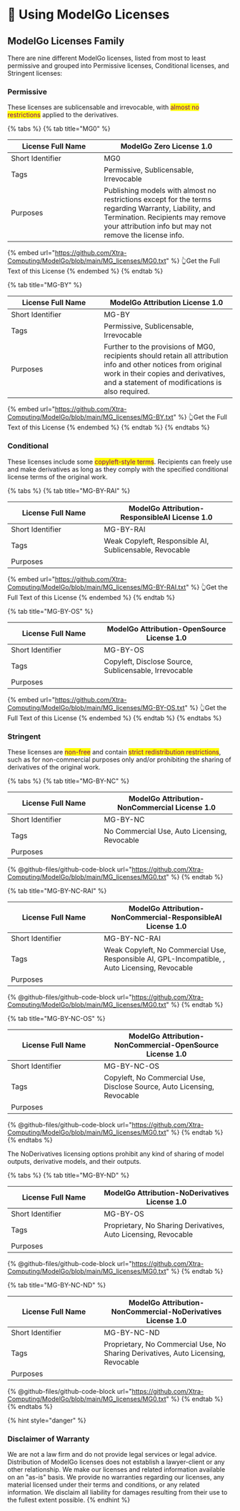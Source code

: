 # 🚀 Using ModelGo Licenses

## ModelGo Licenses Family&#x20;

There are nine different ModelGo licenses, listed from most to least permissive and grouped into Permissive licenses, Conditional licenses, and Stringent licenses:

### Permissive

These licenses are sublicensable and irrevocable, with <mark style="color:purple;">almost no restrictions</mark> applied to the derivatives.

{% tabs %}
{% tab title="MG0" %}
<table><thead><tr><th width="192">License Full Name</th><th>ModelGo Zero License 1.0</th></tr></thead><tbody><tr><td>Short Identifier</td><td>MG0</td></tr><tr><td>Tags</td><td>Permissive, Sublicensable, Irrevocable</td></tr><tr><td>Purposes</td><td>Publishing models with almost no restrictions except for the terms regarding Warranty, Liability, and Termination. Recipients may remove your attribution info but may not remove the license info.</td></tr></tbody></table>



{% embed url="https://github.com/Xtra-Computing/ModelGo/blob/main/MG_licenses/MG0.txt" %}
👆Get the Full Text of this License
{% endembed %}
{% endtab %}

{% tab title="MG-BY" %}
<table><thead><tr><th width="192">License Full Name</th><th>ModelGo Attribution License 1.0</th></tr></thead><tbody><tr><td>Short Identifier</td><td>MG-BY</td></tr><tr><td>Tags</td><td>Permissive, Sublicensable, Irrevocable</td></tr><tr><td>Purposes</td><td>Further to the provisions of MG0, recipients should retain all attribution info and other notices from original work in their copies and derivatives, and a statement of modifications is also required.</td></tr></tbody></table>



{% embed url="https://github.com/Xtra-Computing/ModelGo/blob/main/MG_licenses/MG-BY.txt" %}
👆Get the Full Text of this License
{% endembed %}
{% endtab %}
{% endtabs %}

### Conditional

These licenses include some <mark style="color:purple;">copyleft-style terms</mark>. Recipients can freely use and make derivatives as long as they comply with the specified conditional license terms of the original work.

{% tabs %}
{% tab title="MG-BY-RAI" %}
<table><thead><tr><th width="192">License Full Name</th><th>ModelGo Attribution-ResponsibleAI License 1.0</th></tr></thead><tbody><tr><td>Short Identifier</td><td>MG-BY-RAI</td></tr><tr><td>Tags</td><td>Weak Copyleft, Responsible AI, Sublicensable, Revocable</td></tr><tr><td>Purposes</td><td></td></tr></tbody></table>



{% embed url="https://github.com/Xtra-Computing/ModelGo/blob/main/MG_licenses/MG-BY-RAI.txt" %}
👆Get the Full Text of this License
{% endembed %}
{% endtab %}

{% tab title="MG-BY-OS" %}
<table><thead><tr><th width="192">License Full Name</th><th>ModelGo Attribution-OpenSource License 1.0</th></tr></thead><tbody><tr><td>Short Identifier</td><td>MG-BY-OS</td></tr><tr><td>Tags</td><td>Copyleft, Disclose Source, Sublicensable, Irrevocable</td></tr><tr><td>Purposes</td><td></td></tr></tbody></table>



{% embed url="https://github.com/Xtra-Computing/ModelGo/blob/main/MG_licenses/MG-BY-OS.txt" %}
👆Get the Full Text of this License
{% endembed %}
{% endtab %}
{% endtabs %}



### Stringent

These licenses are <mark style="color:purple;">non-free</mark> and contain <mark style="color:purple;">strict redistribution restrictions</mark>, such as for non-commercial purposes only and/or prohibiting the sharing of derivatives of the original work.

{% tabs %}
{% tab title="MG-BY-NC" %}
<table><thead><tr><th width="192">License Full Name</th><th>ModelGo Attribution-NonCommercial License 1.0</th></tr></thead><tbody><tr><td>Short Identifier</td><td>MG-BY-NC</td></tr><tr><td>Tags</td><td>No Commercial Use, Auto Licensing, Revocable</td></tr><tr><td>Purposes</td><td></td></tr></tbody></table>

{% @github-files/github-code-block url="https://github.com/Xtra-Computing/ModelGo/blob/main/MG_licenses/MG0.txt" %}
{% endtab %}

{% tab title="MG-BY-NC-RAI" %}
<table><thead><tr><th width="192">License Full Name</th><th>ModelGo Attribution-NonCommercial-ResponsibleAI License 1.0</th></tr></thead><tbody><tr><td>Short Identifier</td><td>MG-BY-NC-RAI</td></tr><tr><td>Tags</td><td>Weak Copyleft, No Commercial Use, Responsible AI, GPL-Incompatible, , Auto Licensing, Revocable</td></tr><tr><td>Purposes</td><td></td></tr></tbody></table>

{% @github-files/github-code-block url="https://github.com/Xtra-Computing/ModelGo/blob/main/MG_licenses/MG0.txt" %}
{% endtab %}

{% tab title="MG-BY-NC-OS" %}
<table><thead><tr><th width="192">License Full Name</th><th>ModelGo Attribution-NonCommercial-OpenSource License 1.0</th></tr></thead><tbody><tr><td>Short Identifier</td><td>MG-BY-NC-OS</td></tr><tr><td>Tags</td><td>Copyleft, No Commercial Use, Disclose Source, Auto Licensing, Revocable</td></tr><tr><td>Purposes</td><td></td></tr></tbody></table>

{% @github-files/github-code-block url="https://github.com/Xtra-Computing/ModelGo/blob/main/MG_licenses/MG0.txt" %}
{% endtab %}
{% endtabs %}

The NoDerivatives licensing options prohibit any kind of sharing of model outputs, derivative models, and their outputs.

{% tabs %}
{% tab title="MG-BY-ND" %}
<table><thead><tr><th width="192">License Full Name</th><th>ModelGo Attribution-NoDerivatives License 1.0</th></tr></thead><tbody><tr><td>Short Identifier</td><td>MG-BY-OS</td></tr><tr><td>Tags</td><td>Proprietary, No Sharing Derivatives, Auto Licensing, Revocable</td></tr><tr><td>Purposes</td><td></td></tr></tbody></table>

{% @github-files/github-code-block url="https://github.com/Xtra-Computing/ModelGo/blob/main/MG_licenses/MG0.txt" %}
{% endtab %}

{% tab title="MG-BY-NC-ND" %}
<table><thead><tr><th width="192">License Full Name</th><th>ModelGo Attribution-NonCommercial-NoDerivatives License 1.0</th></tr></thead><tbody><tr><td>Short Identifier</td><td>MG-BY-NC-ND</td></tr><tr><td>Tags</td><td>Proprietary, No Commercial Use, No Sharing Derivatives, Auto Licensing, Revocable</td></tr><tr><td>Purposes</td><td></td></tr></tbody></table>

{% @github-files/github-code-block url="https://github.com/Xtra-Computing/ModelGo/blob/main/MG_licenses/MG0.txt" %}
{% endtab %}
{% endtabs %}



{% hint style="danger" %}
### &#x20;Disclaimer of Warranty

We are not a law firm and do not provide legal services or legal advice. Distribution of ModelGo licenses does not establish a lawyer-client or any other relationship. We make our licenses and related information available on an "as-is" basis. We provide no warranties regarding our licenses, any material licensed under their terms and conditions, or any related information. We disclaim all liability for damages resulting from their use to the fullest extent possible.
{% endhint %}

